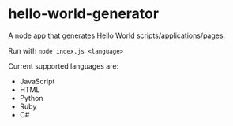 # hello-world-generator
A node app that generates Hello World scripts/applications/pages.

Run with `node index.js <language>`

Current supported languages are:

- JavaScript
- HTML
- Python
- Ruby
- C#
